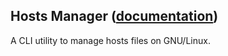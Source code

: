 
## Hosts Manager ([documentation](https://pythoncliapplications.gitlab.io/CLIApplicationsManager/includes/HostsManager/index.html))

A CLI utility to manage hosts files on GNU/Linux.
